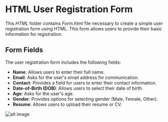 
# HTML User Registration Form

This *HTML* folder contains *Form.html* file necessary to create a simple user registration form using HTML. This form allows users to provide their basic information for registration. 

## Form Fields

The user registration form includes the following fields:

- **Name**: Allows users to enter their full name.
- **Email**: Asks for the user's email address for communication.
- **Contact**: Provides a field for users to enter their contact information.
- **Date-of-Birth (DOB)**: Allows users to select their date of birth.
- **Age**: Asks for the user's age.
- **Gender**: Provides options for selecting gender (Male, Female, Other).
- **Resume**: Allows users to upload their resume or CV.

![alt image](https://1drv.ms/i/s!AlcT9cZrhtyRzX1Bn1ZFr8pAeZcs?e=aRBkfT)